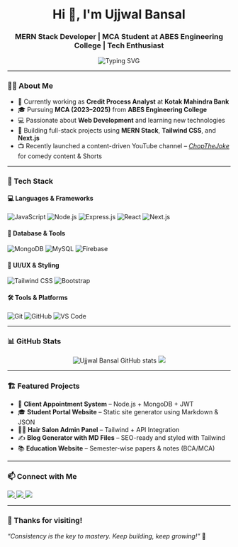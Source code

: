 <!-- GitHub Profile README for Ujjwal Bansal -->

<h1 align="center">Hi 👋, I'm Ujjwal Bansal</h1>
<h3 align="center">MERN Stack Developer | MCA Student at ABES Engineering College | Tech Enthusiast</h3>

<p align="center">
  <img src="https://readme-typing-svg.herokuapp.com?font=Fira+Code&size=20&pause=1000&center=true&vCenter=true&width=1000&lines=MERN+Stack+Developer;Open+to+Internships+%26+Freelance+Projects;Building+Clean+and+Responsive+Web+Apps;Loves+Comedy%2C+Code+%26+Creativity!" alt="Typing SVG" />
</p>

---

### 👨‍💻 About Me

- 💼 Currently working as **Credit Process Analyst** at **Kotak Mahindra Bank**
- 🎓 Pursuing **MCA (2023–2025)** from **ABES Engineering College**
- 💻 Passionate about **Web Development** and learning new technologies
- 🚀 Building full-stack projects using **MERN Stack**, **Tailwind CSS**, and **Next.js**
- 📺 Recently launched a content-driven YouTube channel – *[ChopTheJoke](https://www.youtube.com/@ChopTheJoke)* for comedy content & Shorts

---

### 🧰 Tech Stack

#### 💻 Languages & Frameworks
![JavaScript](https://img.shields.io/badge/-JavaScript-F7DF1E?style=flat&logo=javascript&logoColor=black)
![Node.js](https://img.shields.io/badge/-Node.js-339933?style=flat&logo=node.js&logoColor=white)
![Express.js](https://img.shields.io/badge/-Express.js-000000?style=flat&logo=express)
![React](https://img.shields.io/badge/-React-61DAFB?style=flat&logo=react&logoColor=black)
![Next.js](https://img.shields.io/badge/-Next.js-000000?style=flat&logo=next.js)

#### 🧱 Database & Tools
![MongoDB](https://img.shields.io/badge/-MongoDB-47A248?style=flat&logo=mongodb&logoColor=white)
![MySQL](https://img.shields.io/badge/-MySQL-4479A1?style=flat&logo=mysql&logoColor=white)
![Firebase](https://img.shields.io/badge/-Firebase-FFCA28?style=flat&logo=firebase&logoColor=black)

#### 🎨 UI/UX & Styling
![Tailwind CSS](https://img.shields.io/badge/-Tailwind_CSS-38B2AC?style=flat&logo=tailwind-css&logoColor=white)
![Bootstrap](https://img.shields.io/badge/-Bootstrap-7952B3?style=flat&logo=bootstrap&logoColor=white)

#### 🛠 Tools & Platforms
![Git](https://img.shields.io/badge/-Git-F05032?style=flat&logo=git&logoColor=white)
![GitHub](https://img.shields.io/badge/-GitHub-181717?style=flat&logo=github)
![VS Code](https://img.shields.io/badge/-VS%20Code-007ACC?style=flat&logo=visual-studio-code)

---

### 📊 GitHub Stats

<p align="center">
  <img src="https://github-readme-stats.vercel.app/api?username=ujjwalbansal-dev&show_icons=true&theme=github_dark" alt="Ujjwal Bansal GitHub stats" />
  <img src="https://github-readme-streak-stats.herokuapp.com/?user=ujjwalbansal-dev&theme=tokyonight" />
</p>

---

### 🏗️ Featured Projects

- 🎯 **Client Appointment System** – Node.js + MongoDB + JWT
- 🎓 **Student Portal Website** – Static site generator using Markdown & JSON
- 💇‍♂️ **Hair Salon Admin Panel** – Tailwind + API Integration
- ✍️ **Blog Generator with MD Files** – SEO-ready and styled with Tailwind
- 📚 **Education Website** – Semester-wise papers & notes (BCA/MCA)

---

### 📫 Connect with Me

<p>
  <a href="https://www.linkedin.com/in/ujjwalbansal-dev" target="_blank">
    <img src="https://img.shields.io/badge/-LinkedIn-blue?style=for-the-badge&logo=linkedin&logoColor=white"/>
  </a>
  <a href="https://github.com/ujjwalbansal-dev" target="_blank">
    <img src="https://img.shields.io/badge/-GitHub-black?style=for-the-badge&logo=github"/>
  </a>
  <a href="mailto:ujjwalbansal.official@gmail.com">
    <img src="https://img.shields.io/badge/-Gmail-D14836?style=for-the-badge&logo=gmail&logoColor=white"/>
  </a>
</p>

---

### 🙏 Thanks for visiting!

_“Consistency is the key to mastery. Keep building, keep growing!”_ 💪
